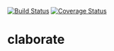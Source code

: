 [![Build Status](https://travis-ci.org/claborate/claborate.svg?branch=master)](https://travis-ci.org/claborate/claborate)  [![Coverage Status](https://img.shields.io/coveralls/claborate/claborate.svg)](https://coveralls.io/r/claborate/claborate)

claborate
===